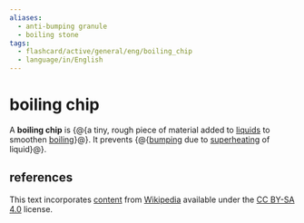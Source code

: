 ```yaml
---
aliases:
  - anti-bumping granule
  - boiling stone
tags:
  - flashcard/active/general/eng/boiling_chip
  - language/in/English
---
```


# boiling chip

A __boiling chip__ is {@{a tiny, rough piece of material added to [liquids](liquid.md) to smoothen [boiling](boiling.md)}@}. It prevents {@{[bumping](bumping%20(chemistry).md) due to [superheating](superheating.md) of liquid}@}.

## references

This text incorporates [content](https://en.wikipedia.org/wiki/boiling_chip) from [Wikipedia](Wikipedia.md) available under the [CC BY-SA 4.0](https://creativecommons.org/licenses/by-sa/4.0/) license.
